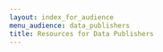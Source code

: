 ```yaml
---
layout: index_for_audience
menu_audience: data_publishers
title: Resources for Data Publishers
---
```


